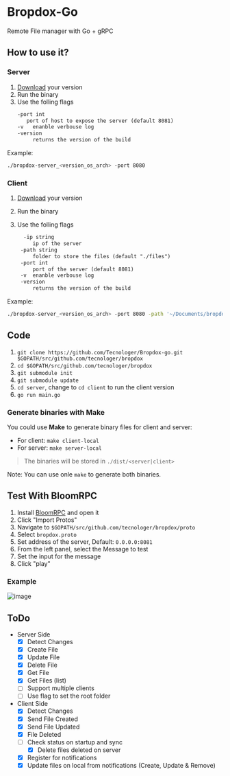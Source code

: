 # Bropdox-Go

Remote File manager with Go + gRPC

## How to use it?

### Server

1. [Download][2] your version
1. Run the binary
1. Use the folling flags
   ```txt
   -port int
      port of host to expose the server (default 8081)
   -v	enanble verbouse log
   -version
    	returns the version of the build
   ```

Example:

```bash
./bropdox-server_<version_os_arch> -port 8080
```

### Client

1. [Download][2] your version
1. Run the binary
1. Use the folling flags

   ```txt
     -ip string
        ip of the server
    -path string
        folder to store the files (default "./files")
    -port int
        port of the server (default 8081)
    -v	enanble verbouse log
    -version
        returns the version of the build

   ```

Example:

```bash
./bropdox-server_<version_os_arch> -port 8080 -path '~/Documents/bropdox-files'
```

## Code

1. `git clone https://github.com/Tecnologer/Bropdox-go.git $GOPATH/src/github.com/tecnologer/bropdox`
2. `cd $GOPATH/src/github.com/tecnologer/bropdox`
3. `git submodule init`
4. `git submodule update`
5. `cd server`, change to `cd client` to run the client version
6. `go run main.go`

### Generate binaries with Make

You could use **Make** to generate binary files for client and server:

- For client:
  `make client-local`
- For server:
  `make server-local`

> The binaries will be stored in `./dist/<server|client>`

Note: You can use onle `make` to generate both binaries.

## Test With BloomRPC

1. Install [BloomRPC][1] and open it
2. Click "Import Protos"
3. Navigate to `$GOPATH/src/github.com/tecnologer/bropdox/proto`
4. Select `bropdox.proto`
5. Set address of the server, Default: `0.0.0.0:8081`
6. From the left panel, select the Message to test
7. Set the input for the message
8. Click "play"

### Example

![image](https://user-images.githubusercontent.com/8458967/114126065-493e6980-98bd-11eb-9a3a-6da121defed8.png)

## ToDo

- Server Side
  - [x] Detect Changes
  - [x] Create File
  - [x] Update File
  - [x] Delete File
  - [x] Get File
  - [x] Get Files (list)
  - [ ] Support multiple clients
  - [ ] Use flag to set the root folder
- Client Side
  - [x] Detect Changes
  - [x] Send File Created
  - [x] Send File Updated
  - [x] File Deleted
  - [ ] Check status on startup and sync
    - [x] Delete files deleted on server
  - [x] Register for notifications
  - [x] Update files on local from notifications (Create, Update & Remove)

[1]: https://github.com/uw-labs/bloomrpc/releases
[2]: https://github.com/Tecnologer/Bropdox-go/releases
